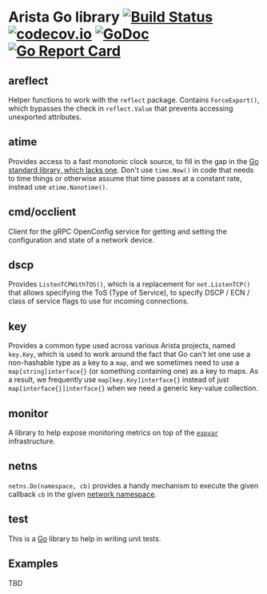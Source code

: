 # Arista Go library [![Build Status](https://travis-ci.org/aristanetworks/goarista.svg?branch=master)](https://travis-ci.org/aristanetworks/goarista) [![codecov.io](http://codecov.io/github/aristanetworks/goarista/coverage.svg?branch=master)](http://codecov.io/github/aristanetworks/goarista?branch=master) [![GoDoc](https://godoc.org/github.com/aristanetworks/goarista?status.png)](https://godoc.org/github.com/aristanetworks/goarista) [![Go Report Card](https://goreportcard.com/badge/github.com/aristanetworks/goarista)](https://goreportcard.com/report/github.com/aristanetworks/goarista)

## areflect

Helper functions to work with the `reflect` package.  Contains
`ForceExport()`, which bypasses the check in `reflect.Value` that
prevents accessing unexported attributes.

## atime

Provides access to a fast monotonic clock source, to fill in the gap in the
[Go standard library, which lacks one](https://github.com/golang/go/issues/12914).
Don't use `time.Now()` in code that needs to time things or otherwise assume
that time passes at a constant rate, instead use `atime.Nanotime()`.

## cmd/occlient

Client for the gRPC OpenConfig service for getting and setting the configuration and
state of a network device.

## dscp

Provides `ListenTCPWithTOS()`, which is a replacement for `net.ListenTCP()`
that allows specifying the ToS (Type of Service), to specify DSCP / ECN /
class of service flags to use for incoming connections.

## key

Provides a common type used across various Arista projects, named `key.Key`,
which is used to work around the fact that Go can't let one
use a non-hashable type as a key to a `map`, and we sometimes need to use
a `map[string]interface{}` (or something containing one) as a key to maps.
As a result, we frequently use `map[key.Key]interface{}` instead of just
`map[interface{}]interface{}` when we need a generic key-value collection.

## monitor

A library to help expose monitoring metrics on top of the
[`expvar`](https://golang.org/pkg/expvar/) infrastructure.

## netns

`netns.Do(namespace, cb)` provides a handy mechanism to execute the given
callback `cb` in the given [network namespace](https://lwn.net/Articles/580893/).

## test

This is a [Go](http://golang.org/) library to help in writing unit tests.

## Examples

TBD
